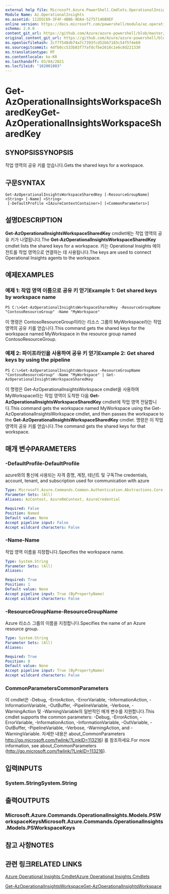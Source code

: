 ```yaml
---
external help file: Microsoft.Azure.PowerShell.Cmdlets.OperationalInsights.dll-Help.xml
Module Name: Az.OperationalInsights
ms.assetid: 112D5C69-3F4F-4BB6-9DA4-52757146B0EF
online version: https://docs.microsoft.com/powershell/module/az.operationalinsights/get-azoperationalinsightsworkspacesharedkey
schema: 2.0.0
content_git_url: https://github.com/Azure/azure-powershell/blob/master/src/OperationalInsights/OperationalInsights/help/Get-AzOperationalInsightsWorkspaceSharedKey.md
original_content_git_url: https://github.com/Azure/azure-powershell/blob/master/src/OperationalInsights/OperationalInsights/help/Get-AzOperationalInsightsWorkspaceSharedKey.md
ms.openlocfilehash: 2cf7f548db74a7c7393fcd52bb7183c54f5f4e60
ms.sourcegitcommit: 4dfb0cc533b83f77afdcfbe2618c1e6c8d221330
ms.translationtype: MT
ms.contentlocale: ko-KR
ms.lasthandoff: 03/04/2021
ms.locfileid: "102001003"
---
```

# <span data-ttu-id="707d4-101">Get-AzOperationalInsightsWorkspaceSharedKey</span><span class="sxs-lookup"><span data-stu-id="707d4-101">Get-AzOperationalInsightsWorkspaceSharedKey</span></span>

## <span data-ttu-id="707d4-102">SYNOPSIS</span><span class="sxs-lookup"><span data-stu-id="707d4-102">SYNOPSIS</span></span>
<span data-ttu-id="707d4-103">작업 영역의 공유 키를 얻습니다.</span><span class="sxs-lookup"><span data-stu-id="707d4-103">Gets the shared keys for a workspace.</span></span>

## <span data-ttu-id="707d4-104">구문</span><span class="sxs-lookup"><span data-stu-id="707d4-104">SYNTAX</span></span>

```
Get-AzOperationalInsightsWorkspaceSharedKey [-ResourceGroupName] <String> [-Name] <String>
 [-DefaultProfile <IAzureContextContainer>] [<CommonParameters>]
```

## <span data-ttu-id="707d4-105">설명</span><span class="sxs-lookup"><span data-stu-id="707d4-105">DESCRIPTION</span></span>
<span data-ttu-id="707d4-106">**Get-AzOperationalInsightsWorkspaceSharedKey** cmdlet에는 작업 영역의 공유 키가 나열됩니다.</span><span class="sxs-lookup"><span data-stu-id="707d4-106">The **Get-AzOperationalInsightsWorkspaceSharedKey** cmdlet lists the shared keys for a workspace.</span></span>
<span data-ttu-id="707d4-107">키는 Operational Insights 에이전트를 작업 영역으로 연결하는 데 사용됩니다.</span><span class="sxs-lookup"><span data-stu-id="707d4-107">The keys are used to connect Operational Insights agents to the workspace.</span></span>

## <span data-ttu-id="707d4-108">예제</span><span class="sxs-lookup"><span data-stu-id="707d4-108">EXAMPLES</span></span>

### <span data-ttu-id="707d4-109">예제 1: 작업 영역 이름으로 공유 키 얻기</span><span class="sxs-lookup"><span data-stu-id="707d4-109">Example 1: Get shared keys by workspace name</span></span>
```
PS C:\>Get-AzOperationalInsightsWorkspaceSharedKey -ResourceGroupName "ContosoResourceGroup" -Name "MyWorkspace"
```

<span data-ttu-id="707d4-110">이 명령은 ContosoResourceGroup이라는 리소스 그룹의 MyWorkspace라는 작업 영역의 공유 키를 얻습니다.</span><span class="sxs-lookup"><span data-stu-id="707d4-110">This command gets the shared keys for the workspace named MyWorkspace in the resource group named ContosoResourceGroup.</span></span>

### <span data-ttu-id="707d4-111">예제 2: 파이프라인을 사용하여 공유 키 얻기</span><span class="sxs-lookup"><span data-stu-id="707d4-111">Example 2: Get shared keys by using the pipeline</span></span>
```
PS C:\>Get-AzOperationalInsightsWorkspace -ResourceGroupName "ContosoResourceGroup" -Name "MyWorkspace" | Get-AzOperationalInsightsWorkspaceSharedKey
```

<span data-ttu-id="707d4-112">이 명령은 Get-AzOperationalInsightsWorkspace cmdlet을 사용하여 MyWorkspace라는 작업 영역이 도착한 다음 **Get-AzOperationalInsightsWorkspaceSharedKey** cmdlet에 작업 영역 전달합니다.</span><span class="sxs-lookup"><span data-stu-id="707d4-112">This command gets the workspace named MyWorkspace using the Get-AzOperationalInsightsWorkspace cmdlet, and then passes the workspace to the **Get-AzOperationalInsightsWorkspaceSharedKey** cmdlet.</span></span>
<span data-ttu-id="707d4-113">명령은 이 작업 영역의 공유 키를 얻습니다.</span><span class="sxs-lookup"><span data-stu-id="707d4-113">The command gets the shared keys for that workspace.</span></span>

## <span data-ttu-id="707d4-114">매개 변수</span><span class="sxs-lookup"><span data-stu-id="707d4-114">PARAMETERS</span></span>

### <span data-ttu-id="707d4-115">-DefaultProfile</span><span class="sxs-lookup"><span data-stu-id="707d4-115">-DefaultProfile</span></span>
<span data-ttu-id="707d4-116">azure와의 통신에 사용되는 자격 증명, 계정, 테넌트 및 구독</span><span class="sxs-lookup"><span data-stu-id="707d4-116">The credentials, account, tenant, and subscription used for communication with azure</span></span>

```yaml
Type: Microsoft.Azure.Commands.Common.Authentication.Abstractions.Core.IAzureContextContainer
Parameter Sets: (All)
Aliases: AzContext, AzureRmContext, AzureCredential

Required: False
Position: Named
Default value: None
Accept pipeline input: False
Accept wildcard characters: False
```

### <span data-ttu-id="707d4-117">-Name</span><span class="sxs-lookup"><span data-stu-id="707d4-117">-Name</span></span>
<span data-ttu-id="707d4-118">작업 영역 이름을 지정합니다.</span><span class="sxs-lookup"><span data-stu-id="707d4-118">Specifies the workspace name.</span></span>

```yaml
Type: System.String
Parameter Sets: (All)
Aliases:

Required: True
Position: 1
Default value: None
Accept pipeline input: True (ByPropertyName)
Accept wildcard characters: False
```

### <span data-ttu-id="707d4-119">-ResourceGroupName</span><span class="sxs-lookup"><span data-stu-id="707d4-119">-ResourceGroupName</span></span>
<span data-ttu-id="707d4-120">Azure 리소스 그룹의 이름을 지정합니다.</span><span class="sxs-lookup"><span data-stu-id="707d4-120">Specifies the name of an Azure resource group.</span></span>

```yaml
Type: System.String
Parameter Sets: (All)
Aliases:

Required: True
Position: 0
Default value: None
Accept pipeline input: True (ByPropertyName)
Accept wildcard characters: False
```

### <span data-ttu-id="707d4-121">CommonParameters</span><span class="sxs-lookup"><span data-stu-id="707d4-121">CommonParameters</span></span>
<span data-ttu-id="707d4-122">이 cmdlet은 -Debug, -ErrorAction, -ErrorVariable, -InformationAction, -InformationVariable, -OutBuffer, -PipelineVariable, -Verbose, -WarningAction 및 -WarningVariable의 일반적인 매개 변수를 지원합니다.</span><span class="sxs-lookup"><span data-stu-id="707d4-122">This cmdlet supports the common parameters: -Debug, -ErrorAction, -ErrorVariable, -InformationAction, -InformationVariable, -OutVariable, -OutBuffer, -PipelineVariable, -Verbose, -WarningAction, and -WarningVariable.</span></span> <span data-ttu-id="707d4-123">자세한 내용은 about_CommonParameters http://go.microsoft.com/fwlink/?LinkID=113216) 를 참조하세요.</span><span class="sxs-lookup"><span data-stu-id="707d4-123">For more information, see about_CommonParameters (http://go.microsoft.com/fwlink/?LinkID=113216).</span></span>

## <span data-ttu-id="707d4-124">입력</span><span class="sxs-lookup"><span data-stu-id="707d4-124">INPUTS</span></span>

### <span data-ttu-id="707d4-125">System.String</span><span class="sxs-lookup"><span data-stu-id="707d4-125">System.String</span></span>

## <span data-ttu-id="707d4-126">출력</span><span class="sxs-lookup"><span data-stu-id="707d4-126">OUTPUTS</span></span>

### <span data-ttu-id="707d4-127">Microsoft.Azure.Commands.OperationalInsights.Models.PSWorkspaceKeys</span><span class="sxs-lookup"><span data-stu-id="707d4-127">Microsoft.Azure.Commands.OperationalInsights.Models.PSWorkspaceKeys</span></span>

## <span data-ttu-id="707d4-128">참고 사항</span><span class="sxs-lookup"><span data-stu-id="707d4-128">NOTES</span></span>

## <span data-ttu-id="707d4-129">관련 링크</span><span class="sxs-lookup"><span data-stu-id="707d4-129">RELATED LINKS</span></span>

[<span data-ttu-id="707d4-130">Azure Operational Insights Cmdlet</span><span class="sxs-lookup"><span data-stu-id="707d4-130">Azure Operational Insights Cmdlets</span></span>](./Az.OperationalInsights.md)

[<span data-ttu-id="707d4-131">Get-AzOperationalInsightsWorkspace</span><span class="sxs-lookup"><span data-stu-id="707d4-131">Get-AzOperationalInsightsWorkspace</span></span>](./Get-AzOperationalInsightsWorkspace.md)



